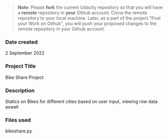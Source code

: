 >**Note**: Please **fork** the current Udacity repository so that you will have a **remote** repository in **your** Github account. Clone the remote repository to your local machine. Later, as a part of the project "Post your Work on Github", you will push your proposed changes to the remote repository in your Github account.

### Date created
2 September 2022

### Project Title
Bike Share Project

### Description
Statics on Bikes for different cities based on user input, viewing row data aswell 

### Files used
bikeshare.py

